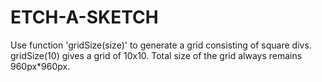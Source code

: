 # ETCH-A-SKETCH

Use function 'gridSize(size)' to generate a grid consisting of square divs.
gridSize(10) gives a grid of 10x10.
Total size of the grid always remains 960px*960px.
